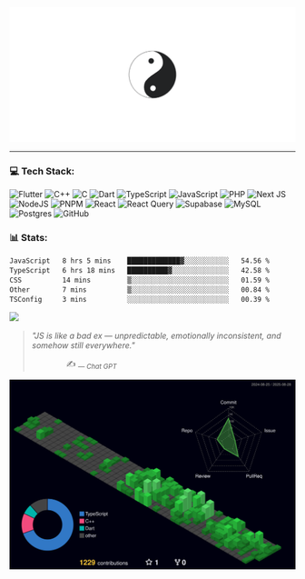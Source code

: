 <img src="assets/yin_yang_cats.gif"/>
<hr/>

### 💻 Tech Stack:

![Flutter](https://img.shields.io/badge/flutter-%2300599C.svg?style=for-the-badge&logo=flutter&logoColor=white) ![C++](https://img.shields.io/badge/c++-%2300599C.svg?style=for-the-badge&logo=c%2B%2B&logoColor=white) ![C](https://img.shields.io/badge/c-%2300599C.svg?style=for-the-badge&logo=c&logoColor=white) ![Dart](https://img.shields.io/badge/dart-%230175C2.svg?style=for-the-badge&logo=dart&logoColor=white) ![TypeScript](https://img.shields.io/badge/typescript-%23007ACC.svg?style=for-the-badge&logo=typescript&logoColor=white) ![JavaScript](https://img.shields.io/badge/javascript-%23323330.svg?style=for-the-badge&logo=javascript&logoColor=%23F7DF1E) ![PHP](https://img.shields.io/badge/php-%23777BB4.svg?style=for-the-badge&logo=php&logoColor=white) ![Next JS](https://img.shields.io/badge/Next-black?style=for-the-badge&logo=next.js&logoColor=white) ![NodeJS](https://img.shields.io/badge/node.js-6DA55F?style=for-the-badge&logo=node.js&logoColor=white) ![PNPM](https://img.shields.io/badge/pnpm-%234a4a4a.svg?style=for-the-badge&logo=pnpm&logoColor=f69220) ![React](https://img.shields.io/badge/react-%2320232a.svg?style=for-the-badge&logo=react&logoColor=%2361DAFB) ![React Query](https://img.shields.io/badge/-React%20Query-FF4154?style=for-the-badge&logo=react%20query&logoColor=white) ![Supabase](https://img.shields.io/badge/Supabase-3ECF8E?style=for-the-badge&logo=supabase&logoColor=white) ![MySQL](https://img.shields.io/badge/mysql-4479A1.svg?style=for-the-badge&logo=mysql&logoColor=white) ![Postgres](https://img.shields.io/badge/postgres-%23316192.svg?style=for-the-badge&logo=postgresql&logoColor=white) ![GitHub](https://img.shields.io/badge/github-%23121011.svg?style=for-the-badge&logo=github&logoColor=white)

### 📊 Stats:

<!--START_SECTION:waka-->

```txt
JavaScript   8 hrs 5 mins    █████████████▓░░░░░░░░░░░   54.56 %
TypeScript   6 hrs 18 mins   ██████████▓░░░░░░░░░░░░░░   42.58 %
CSS          14 mins         ▒░░░░░░░░░░░░░░░░░░░░░░░░   01.59 %
Other        7 mins          ▒░░░░░░░░░░░░░░░░░░░░░░░░   00.84 %
TSConfig     3 mins          ░░░░░░░░░░░░░░░░░░░░░░░░░   00.39 %
```

<!--END_SECTION:waka-->

![](https://github-readme-stats.vercel.app/api/top-langs/?username=isaacmalak&theme=tokyonight&hide_border=true&include_all_commits=true&count_private=false&layout=compact)<br/>

<!-- Proudly created with GPRM ( https://gprm.itsvg.in ) -->

> _"JS is like a bad ex — unpredictable, emotionally inconsistent, and somehow still everywhere."_
>
> <div align="right">
>    ✍️ <sub><em>— Chat GPT</em></sub>  &nbsp; &nbsp; &nbsp; &nbsp; &nbsp; &nbsp; &nbsp;  &nbsp; &nbsp; &nbsp; &nbsp; &nbsp; &nbsp; &nbsp; &nbsp; &nbsp; &nbsp; &nbsp;  &nbsp; &nbsp; &nbsp; &nbsp; &nbsp; &nbsp; &nbsp; &nbsp; &nbsp; &nbsp; &nbsp; &nbsp; &nbsp; &nbsp; &nbsp;  &nbsp; &nbsp; &nbsp; &nbsp; &nbsp; &nbsp; &nbsp;
> </div>

![svg](https://github.com/isaacmalak/isaacmalak/blob/main/profile-3d-contrib/profile-night-green.svg)
